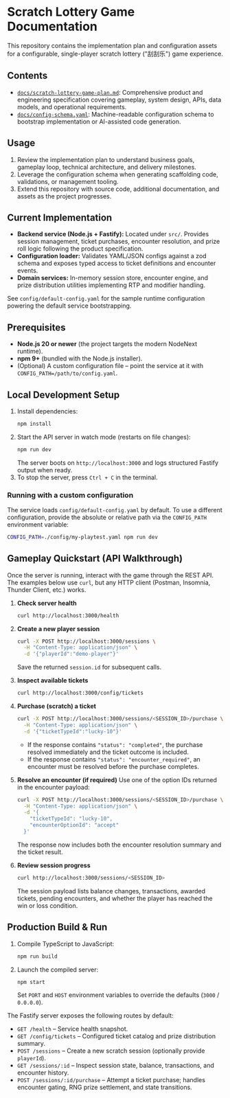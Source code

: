 # Scratch Lottery Game Documentation

This repository contains the implementation plan and configuration assets for a configurable, single-player scratch lottery ("刮刮乐") game experience.

## Contents

- [`docs/scratch-lottery-game-plan.md`](docs/scratch-lottery-game-plan.md): Comprehensive product and engineering specification covering gameplay, system design, APIs, data models, and operational requirements.
- [`docs/config-schema.yaml`](docs/config-schema.yaml): Machine-readable configuration schema to bootstrap implementation or AI-assisted code generation.

## Usage

1. Review the implementation plan to understand business goals, gameplay loop, technical architecture, and delivery milestones.
2. Leverage the configuration schema when generating scaffolding code, validations, or management tooling.
3. Extend this repository with source code, additional documentation, and assets as the project progresses.

## Current Implementation

- **Backend service (Node.js + Fastify):** Located under `src/`. Provides session management, ticket purchases, encounter resolution, and prize roll logic following the product specification.
- **Configuration loader:** Validates YAML/JSON configs against a zod schema and exposes typed access to ticket definitions and encounter events.
- **Domain services:** In-memory session store, encounter engine, and prize distribution utilities implementing RTP and modifier handling.

See `config/default-config.yaml` for the sample runtime configuration powering the default service bootstrapping.

## Prerequisites

- **Node.js 20 or newer** (the project targets the modern NodeNext runtime).
- **npm 9+** (bundled with the Node.js installer).
- (Optional) A custom configuration file – point the service at it with `CONFIG_PATH=/path/to/config.yaml`.

## Local Development Setup

1. Install dependencies:
   ```bash
   npm install
   ```
2. Start the API server in watch mode (restarts on file changes):
   ```bash
   npm run dev
   ```
   The server boots on `http://localhost:3000` and logs structured Fastify output when ready.
3. To stop the server, press `Ctrl + C` in the terminal.

### Running with a custom configuration

The service loads `config/default-config.yaml` by default. To use a different configuration, provide the absolute or relative path via the `CONFIG_PATH` environment variable:

```bash
CONFIG_PATH=./config/my-playtest.yaml npm run dev
```

## Gameplay Quickstart (API Walkthrough)

Once the server is running, interact with the game through the REST API. The examples below use `curl`, but any HTTP client (Postman, Insomnia, Thunder Client, etc.) works.

1. **Check server health**
   ```bash
   curl http://localhost:3000/health
   ```

2. **Create a new player session**
   ```bash
   curl -X POST http://localhost:3000/sessions \
     -H "Content-Type: application/json" \
     -d '{"playerId":"demo-player"}'
   ```
   Save the returned `session.id` for subsequent calls.

3. **Inspect available tickets**
   ```bash
   curl http://localhost:3000/config/tickets
   ```

4. **Purchase (scratch) a ticket**
   ```bash
   curl -X POST http://localhost:3000/sessions/<SESSION_ID>/purchase \
     -H "Content-Type: application/json" \
     -d '{"ticketTypeId":"lucky-10"}'
   ```
   - If the response contains `"status": "completed"`, the purchase resolved immediately and the ticket outcome is included.
   - If the response contains `"status": "encounter_required"`, an encounter must be resolved before the purchase completes.

5. **Resolve an encounter (if required)**
   Use one of the option IDs returned in the encounter payload:
   ```bash
   curl -X POST http://localhost:3000/sessions/<SESSION_ID>/purchase \
     -H "Content-Type: application/json" \
     -d '{
       "ticketTypeId": "lucky-10",
       "encounterOptionId": "accept"
     }'
   ```
   The response now includes both the encounter resolution summary and the ticket result.

6. **Review session progress**
   ```bash
   curl http://localhost:3000/sessions/<SESSION_ID>
   ```
   The session payload lists balance changes, transactions, awarded tickets, pending encounters, and whether the player has reached the win or loss condition.

## Production Build & Run

1. Compile TypeScript to JavaScript:
   ```bash
   npm run build
   ```
2. Launch the compiled server:
   ```bash
   npm start
   ```
   Set `PORT` and `HOST` environment variables to override the defaults (`3000` / `0.0.0.0`).

The Fastify server exposes the following routes by default:

- `GET /health` – Service health snapshot.
- `GET /config/tickets` – Configured ticket catalog and prize distribution summary.
- `POST /sessions` – Create a new scratch session (optionally provide `playerId`).
- `GET /sessions/:id` – Inspect session state, balance, transactions, and encounter history.
- `POST /sessions/:id/purchase` – Attempt a ticket purchase; handles encounter gating, RNG prize settlement, and state transitions.
